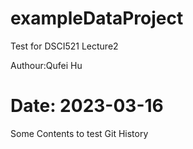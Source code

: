 # exampleDataProject

Test for DSCI521 Lecture2

Authour:Qufei Hu

# Date: 2023-03-16
Some Contents to test Git History


